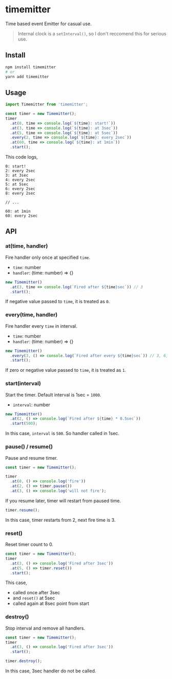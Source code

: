 # timemitter

Time based event Emitter for casual use.

> Internal clock is a `setInterval()`, so I don't reccomend this for serious use.

## Install

```sh
npm install timemitter
# or
yarn add timemitter
```

## Usage

```js
import Timemitter from 'timemitter';

const timer = new Timemitter();
timer
  .at(0, time => console.log(`${time}: start!`))
  .at(3, time => console.log(`${time}: at 3sec`))
  .at(5, time => console.log(`${time}: at 5sec`))
  .every(2, time => console.log(`${time}: every 2sec`))
  .at(60, time => console.log(`${time}: at 1min`))
  .start();
```

This code logs,

```
0: start!
2: every 2sec
3: at 3sec
4: every 2sec
5: at 5sec
6: every 2sec
8: every 2sec

// ...

60: at 1min
60: every 2sec
```

## API
### at(time, handler)

Fire handler only once at specified `time`.

- `time`: number
- `handler`: (time: number) => {}

```js
new Timemitter()
  .at(3, time => console.log(`Fired after ${time}sec`)) // 3
  .start();
```

If negative value passed to `time`, it is treated as `0`.

### every(time, handler)

Fire handler every `time` in interval.

- `time`: number
- `handler`: (time: number) => {}

```js
new Timemitter()
  .every(3, () => console.log(`Fired after every ${time}sec`)) // 3, 6, 9, 12...
  .start();
```

If zero or negative value passed to `time`, it is treated as `1`.

### start(interval)

Start the timer. Default interval is 1sec = `1000`.

- `interval`: number

```js
new Timemitter()
  .at(2, () => console.log(`Fired after ${time} * 0.5sec`))
  .start(500);
```

In this case, `interval` is `500`. So handler called in 1sec.

### pause() / resume()

Pause and resume timer.

```js
const timer = new Timemitter();

timer
  .at(0, () => console.log('fire'))
  .at(2, () => timer.pause())
  .at(3, () => console.log('will not fire');
```

If you resume later, timer will restart from paused time.

```js
timer.resume();
```
In this case, timer restarts from 2, next fire time is 3.

### reset()

Reset timer count to 0.

```js
const timer = new Timemitter();
timer
  .at(3, () => console.log('Fired after 3sec'))
  .at(5, () => timer.reset())
  .start();
```

This case,

- called once after 3sec
- and `reset()` at 5sec
- called again at 8sec point from start

### destroy()

Stop interval and remove all handlers.

```js
const timer = new Timemitter();
timer
  .at(3, () => console.log('Fired after 3sec'))
  .start();

timer.destroy();
```

In this case, 3sec handler do not be called.

